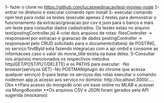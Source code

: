 

1- fazer o clone no https://github.com/lucasmedinacav/test-movies-node
2- entrar no diretorio e executar comando npm install
3- executar comando npm test para rodar os testes (executei apenas 2 testes para demonstrar o funcionamento da extracao/gravacao por csv e json para o banco e mais um teste para consultar dados cadastrados. Os testes estao no arquivo test/postingController.js)
4-criei dois arquivos de rotas:
    filesController -> responsavel por extracao e gravacao de dados
    postingController -> responsavel pelo CRUD solicitado para o documento(tabela) de POSTING, no serviço findById esta fazendo integracao com a api ombd e consome as informacoes caso o valor do movie_title exista na base deles.
5-Consultar nos arquivos mencionados os respectivos metodos http(GET/POST/PUT/DELETE) e os PATHS para executar:
    -No browser(serviços GET) 
    -No POSTMAN(plugin do chrome que acessa qualquer serviço)
6-para testar os serviços das rotas executar o comando: nodemon app.js
    acesso aos serviço no dominio: http://localhost:3000/.....
Obs
**Para acesso do mongodb criei um base online no MLAB e acessei via MongoBooster
**Os arquivos CSV e JSON foram gerados pela API sugerida (mockaroo)
